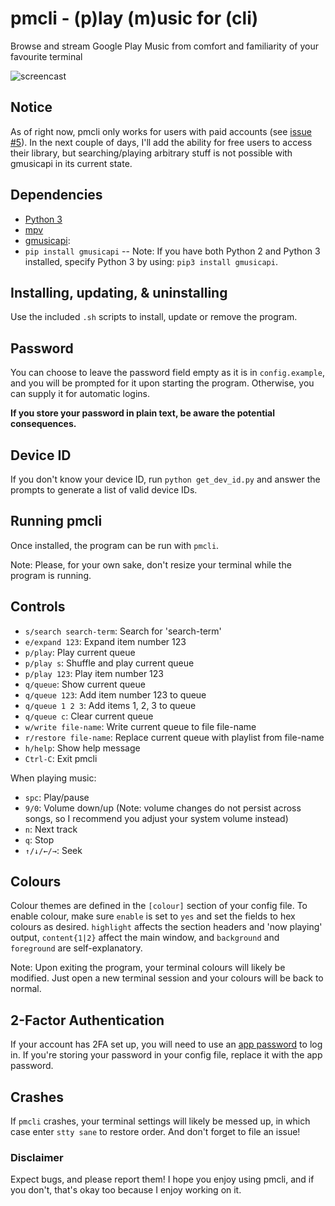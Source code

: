 # pmcli - (p)lay (m)usic for (cli)

Browse and stream Google Play Music from comfort and familiarity of your favourite terminal

![screencast]( https://zippy.gfycat.com/SnivelingLavishAtlanticblackgoby.gif "gfy")

## Notice
As of right now, pmcli only works for users with paid accounts (see [issue #5](https://github.com/christopher-dg/issue/5)). In the next couple of days, I'll add the ability for free users to access their library, but searching/playing arbitrary stuff is not possible with gmusicapi in its current state.

## Dependencies

- [Python 3](https://python.org/downloads/)
- [mpv](https://mpv.io)
- [gmusicapi](https://github.com/simon-weber/gmusicapi): 
- `pip install gmusicapi` 
-- Note: If you have both Python 2 and Python 3 installed, specify Python 3 by using: `pip3 install gmusicapi`.

## Installing, updating, & uninstalling

Use the included `.sh` scripts to install, update or remove the program.

## Password

You can choose to leave the password field empty as it is in `config.example`, and you will be prompted for it upon starting the program. Otherwise, you can supply it for automatic logins.

**If you store your password in plain text, be aware the potential consequences.**

## Device ID

If you don't know your device ID, run `python get_dev_id.py` and answer the prompts to generate a list of valid device IDs.

## Running pmcli

Once installed, the program can be run with `pmcli`.

Note: Please, for your own sake, don't resize your terminal while the program is running.

## Controls

- `s/search search-term`: Search for 'search-term'
- `e/expand 123`: Expand item number 123
- `p/play`: Play current queue
- `p/play s`: Shuffle and play current queue
- `p/play 123`: Play item number 123
- `q/queue`: Show current queue
- `q/queue 123`:  Add item number 123 to queue
- `q/queue 1 2 3`:  Add items 1, 2, 3 to queue
- `q/queue c`:  Clear current queue
- `w/write file-name`: Write current queue to file file-name
- `r/restore file-name`: Replace current queue with playlist from file-name
- `h/help`: Show help message
- `Ctrl-C`: Exit pmcli

When playing music:

- `spc`: Play/pause
- `9/0`: Volume down/up (Note: volume changes do not persist across songs, so I recommend you adjust your system volume instead)
- `n`: Next track
- `q`: Stop
- `↑/↓/←/→`: Seek

## Colours

Colour themes are defined in the `[colour]` section of your config file. To enable colour, make sure `enable` is set to `yes` and set the fields to hex colours as desired. `highlight` affects the section headers and 'now playing' output, `content{1|2}` affect the main window, and `background` and `foreground` are self-explanatory.

Note: Upon exiting the program, your terminal colours will likely be modified. Just open a new terminal session and your colours will be back to normal.

## 2-Factor Authentication

If your account has 2FA set up, you will need to use an [app password](https://support.google.com/accounts/answer/185833?hl=en) to log in. If you're storing your password in your config file, replace it with the app password.

## Crashes

If `pmcli` crashes, your terminal settings will likely be messed up, in which case enter `stty sane` to restore order. And don't forget to file an issue!

### Disclaimer
Expect bugs, and please report them! I hope you enjoy using pmcli, and if you don't, that's okay too because I enjoy working on it.
